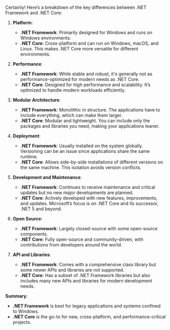 Certainly! Here’s a breakdown of the key differences between .NET Framework and .NET Core:

1. **Platform**: 
    - **.NET Framework**: Primarily designed for Windows and runs on Windows environments.
    - **.NET Core**: Cross-platform and can run on Windows, macOS, and Linux. This makes .NET Core more versatile for different environments.

2. **Performance**:
    - **.NET Framework**: While stable and robust, it's generally not as performance-optimized for modern needs as .NET Core.
    - **.NET Core**: Designed for high performance and scalability. It’s optimized to handle modern workloads efficiently.

3. **Modular Architecture**:
    - **.NET Framework**: Monolithic in structure. The applications have to include everything, which can make them larger.
    - **.NET Core**: Modular and lightweight. You can include only the packages and libraries you need, making your applications leaner.

4. **Deployment**:
    - **.NET Framework**: Usually installed on the system globally. Versioning can be an issue since applications share the same runtime.
    - **.NET Core**: Allows side-by-side installations of different versions on the same machine. This isolation avoids version conflicts.

5. **Development and Maintenance**:
    - **.NET Framework**: Continues to receive maintenance and critical updates but no new major developments are planned.
    - **.NET Core**: Actively developed with new features, improvements, and updates. Microsoft’s focus is on .NET Core and its successor, .NET 5 and beyond.

6. **Open Source**:
    - **.NET Framework**: Largely closed-source with some open-source components.
    - **.NET Core**: Fully open-source and community-driven, with contributions from developers around the world.

7. **API and Libraries**:
    - **.NET Framework**: Comes with a comprehensive class library but some newer APIs and libraries are not supported.
    - **.NET Core**: Has a subset of .NET Framework libraries but also includes many new APIs and libraries for modern development needs.

**Summary**:
- **.NET Framework** is best for legacy applications and systems confined to Windows.
- **.NET Core** is the go-to for new, cross-platform, and performance-critical projects.
